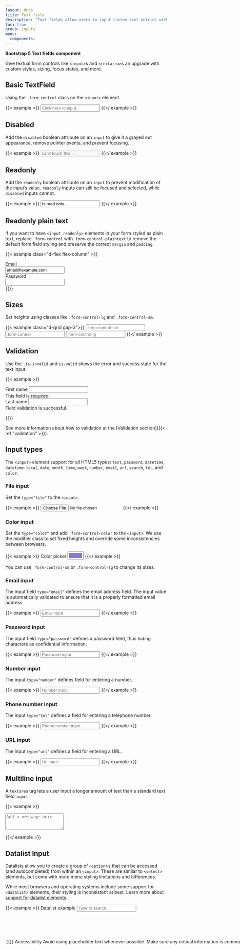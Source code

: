```yaml
---
layout: docs
title: Text field
description: "Text fields allow users to input custom text entries with a keyboard."
toc: true
group: inputs
menu:
  components:
---
```


**Bootstrap 5 Text fields component**

Give textual form controls like `<input>`s and `<textarea>`s an upgrade with custom styles, sizing, focus states, and more.

## Basic TextField

Using the `.form-control` class on the `<input>` element.

{{< example >}}
<input type="text" class="form-control" placeholder="Click here to input..." />
{{</ example >}}

## Disabled

Add the `disabled` boolean attribute on an `input` to give it a grayed out appearance, remove pointer events, and prevent focusing.

{{< example >}}
<input class="form-control" type="text" placeholder="can't touch this..."
 aria-label="disabled input example" disabled />
{{</ example >}}

## Readonly

Add the `readonly` boolean attribute on an `input` to prevent modification of the input’s value. `readonly` inputs can still be focused and selected, while `disabled` inputs cannot.

{{< example >}}
<input class="form-control" type="text" value="Is read only..."
 aria-label="readonly input example" readonly />
{{</ example >}}

## Readonly plain text

If you want to have `<input readonly>` elements in your form styled as plain text, replace `.form-control` with .`form-control-plaintext` to remove the default form field styling and preserve the correct `margin` and `padding`.

{{< example class="d-flex flex-column" >}}
<div class="mb-3 row">
  <label for="staticEmail" class="col-sm-2 col-form-label">Email</label>
  <div class="col-sm-10">
    <input type="text" readonly class="form-control-plaintext" id="staticEmail" value="email@example.com">
  </div>
</div>
<div class="mb-3 row">
  <label for="inputPassword" class="col-sm-2 col-form-label">Password</label>
  <div class="col-sm-10">
    <input type="password" class="form-control" id="inputPassword">
  </div>
 </div>
{{</ example >}}

## Sizes

Set heights using classes like `.form-control-lg` and `.form-control-sm`.

{{< example class="d-grid gap-3">}}
<input class="form-control form-control-sm" type="text" placeholder=".form-control-sm" />
<input class="form-control" type="text" placeholder=".form-control" />
<input class="form-control form-control-lg" type="text" placeholder=".form-control-lg" />
{{</ example >}}


## Validation

Use the `.is-invalid` and `is-valid` shows the error and success state for the text input.

{{< example >}}

<form class="was-validated">
  <div class="mb-3">
    <label for="validationDefault01" class="form-label">First name</label>
    <input type="text" class="form-control is-invalid" id="validationDefault01" required />
    <div class="invalid-feedback">This field is required.</div>
  </div>
  <div>
    <label for="validationDefault02" class="form-label">Last name</label>
    <input type="text" class="form-control is-valid" id="validationDefault02" />
    <div class="valid-feedback">Field validation is successful.</div>
  </div>
</form>
{{</ example >}}


See more information about how to validation at the [Validation section]({{< ref "validation" >}}).

## Input types

The `<input>` element support for all HTML5 types: `text`, `password`, `datetime`, `datetime-local`, `date`, `month`, `time`, `week`, `number`, `email`, `url`, `search`, `tel`, and `color`.

### File input

Set the `type="file"` to the `<input>`.

{{< example >}}
<input class="form-control" type="file" id="formFile">
{{</ example >}}

### Color input

Set the `type="color"` and add `.form-control-color` to the `<input>`. We use the modifier class to set fixed heights and override some inconsistencies between browsers. 

{{< example >}}
<label for="exampleColorInput" class="form-label">Color picker</label>
<input type="color" class="form-control form-control-sm form-control-color"
 id="exampleColorInput" value="#8777d9" title="Choose your color">
{{</ example >}}

You can use ` form-control-sm` or `.form-control-lg` to change its sizes.

### Email input

The input field `type="email"` defines the email address field. The input value is automatically validated to ensure that it is a properly formatted email address.

{{< example >}}
<input type="email" class="form-control" placeholder="Email input" />
{{</ example >}}

### Password input

The input field `type="password"` defines a password field, thus hiding characters as confidential information.

{{< example >}}
<input type="password" class="form-control" placeholder="Password input" />
{{</ example >}}

### Number input

The input `type="number"` defines field for entering a number.

{{< example >}}
<input type="number" class="form-control" placeholder="Number input" />
{{</ example >}}

### Phone number input

The input `type="tel"` defines a field for entering a telephone number.

{{< example >}}
<input type="tel" class="form-control" placeholder="Phone number input" />
{{</ example >}}

### URL input

The input `type="url"` defines a field for entering a URL.

{{< example >}}
<input type="url" class="form-control" placeholder="Url input" />
{{</ example >}}

## Multiline input

A `textarea` tag lets a user input a longer amount of text than a standard text field `input`.

{{< example >}}
<textarea class="form-control" id="textAreaExample" rows="3" placeholder="Add a message here"></textarea>
{{</ example >}}

## Datalist Input

Datalists allow you to create a group of `<option`>s that can be accessed (and autocompleted) from within an `<input>`. These are similar to `<select>` elements, but come with more menu styling limitations and differences.

While most browsers and operating systems include some support for `<datalist>` elements, their styling is inconsistent at best. Learn more about [support for datalist elements](https://caniuse.com/datalist).

{{< example >}}
<label for="exampleDataList" class="form-label">Datalist example</label>
<input class="form-control" list="datalistOptions" id="exampleDataList" placeholder="Type to search...">
<datalist id="datalistOptions">

  <option value="San Francisco">
  <option value="New York">
  <option value="Seattle">
  <option value="Los Angeles">
  <option value="Chicago">
</datalist>
{{</ example >}}

## Accessibility

- Avoid using placeholder text whenever possible. Make sure any critical information is communicated either in the field label or using helper text below the field. Search fields or brief examples are the only exceptions where placeholder text is OK.
